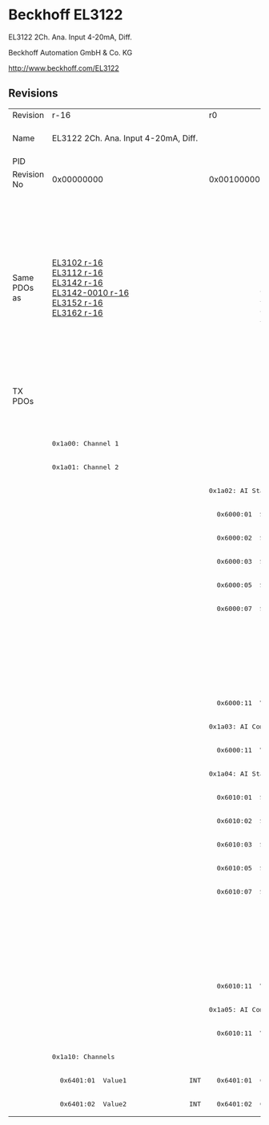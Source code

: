 # Beckhoff EL3122

EL3122 2Ch. Ana. Input 4-20mA, Diff.

Beckhoff Automation GmbH & Co. KG

http://www.beckhoff.com/EL3122

## Revisions
<table>
<tr >
<td>Revision</td>
<td><div class="foo">r-16</div></td>
<td><div class="foo">r0</div></td>
<td><div class="foo">r1</div></td>
<td><div class="foo">r2</div></td>
<td><div class="foo">r3</div></td>
<td><div class="foo">r9979</div></td>
</tr>
<tr >
<td>Name</td>
<td><div class="foo">EL3122 2Ch. Ana. Input 4-20mA, Diff.</div></td>
<td colspan=4 align="center"><div class="foo">EL3122 2Ch. Ana Input 4-20mA, Diff.</div></td>
<td><div class="foo">EL3122 2Ch. Ana. Input 4-20mA, DIFF</div></td>
</tr>
<tr >
<td>PID</td>
<td colspan=6 align="center"><div class="foo">0x0c323052</div></td>
</tr>
<tr >
<td>Revision No</td>
<td><div class="foo">0x00000000</div></td>
<td><div class="foo">0x00100000</div></td>
<td><div class="foo">0x00110000</div></td>
<td><div class="foo">0x00120000</div></td>
<td><div class="foo">0x00130000</div></td>
<td><div class="foo">0x270b0000</div></td>
</tr>
<tr >
<td>Same PDOs as</td>
<td><div class="foo"><a href="EL3102">EL3102 r-16</a><br/><a href="EL3112">EL3112 r-16</a><br/><a href="EL3142">EL3142 r-16</a><br/><a href="EL3142-0010">EL3142-0010 r-16</a><br/><a href="EL3152">EL3152 r-16</a><br/><a href="EL3162">EL3162 r-16</a></div></td>
<td colspan=3 align="center"><div class="foo"><a href="EL3102">EL3102 r0</a><br/><a href="EL3102">EL3102 r1</a><br/><a href="EL3102">EL3102 r2</a><br/><a href="EL3112">EL3112 r0</a><br/><a href="EL3112">EL3112 r1</a><br/><a href="EL3112">EL3112 r2</a><br/><a href="EL3142">EL3142 r0</a><br/><a href="EL3142">EL3142 r1</a><br/><a href="EL3142">EL3142 r2</a><br/><a href="EL3142-0010">EL3142-0010 r0</a><br/><a href="EL3142-0010">EL3142-0010 r1</a><br/><a href="EL3142-0010">EL3142-0010 r2</a><br/><a href="EL3142-0010">EL3142-0010 r3</a><br/><a href="EL3152">EL3152 r0</a><br/><a href="EL3152">EL3152 r1</a><br/><a href="EL3152">EL3152 r2</a><br/><a href="EL3162">EL3162 r0</a><br/><a href="EL3162">EL3162 r1</a><br/><a href="EL3162">EL3162 r2</a></div></td>
<td><div class="foo"><a href="EL3112">EL3112 r3</a><br/><a href="EL3112-0011">EL3112-0011 r0</a><br/><a href="EL3142">EL3142 r3</a><br/><a href="EL3142-0010">EL3142-0010 r4</a><br/><a href="EL3142-0010">EL3142-0010 r5</a><br/><a href="EL3152">EL3152 r3</a><br/><a href="EL3162">EL3162 r3</a></div></td>
<td><div class="foo"><a href="EL3112">EL3112 r9979</a><br/><a href="EL3142">EL3142 r9979</a><br/><a href="EL3142">EL3142 r9980</a></div></td>
</tr>
<tr class="txpdo pdosection">
<td rowspan=31 valign=top>TX PDOs</td>
<td colspan=5 align="left"></td>
<td><pre>: </pre></td>
<td></td>
</tr>
<tr class="txpdo pdosection">
<td colspan=5 align="left"></td>
<td><pre>: </pre></td>
</tr>
<tr class="txpdo pdosection">
<td colspan=5 align="left"><pre>0x1a00: Channel 1</pre></td>
<td></td>
</tr>
<tr class="txpdo pdosection">
<td colspan=5 align="left"><pre>0x1a01: Channel 2</pre></td>
<td></td>
</tr>
<tr class="txpdo pdosection">
<td></td>
<td colspan=4 align="left"><pre>0x1a02: AI Standard Channel 1</pre></td>
<td></td>
</tr>
<tr class="txpdo">
<td></td>
<td colspan=4 align="left"><pre>  0x6000:01  Status__Underrange    BOOL</pre></td>
<td></td>
</tr>
<tr class="txpdo">
<td></td>
<td colspan=4 align="left"><pre>  0x6000:02  Status__Overrange     BOOL</pre></td>
<td></td>
</tr>
<tr class="txpdo">
<td></td>
<td colspan=4 align="left"><pre>  0x6000:03  Status__Limit 1       BIT2</pre></td>
<td></td>
</tr>
<tr class="txpdo">
<td></td>
<td colspan=4 align="left"><pre>  0x6000:05  Status__Limit 2       BIT2</pre></td>
<td></td>
</tr>
<tr class="txpdo">
<td></td>
<td colspan=4 align="left"><pre>  0x6000:07  Status__Error         BOOL</pre></td>
<td></td>
</tr>
<tr class="txpdo">
<td colspan=4 align="left"></td>
<td><pre>  0x6000:0e  Status__Sync error    BOOL</pre></td>
<td></td>
</tr>
<tr class="txpdo">
<td colspan=4 align="left"></td>
<td><pre>  0x6000:0f  Status__TxPDO State   BOOL</pre></td>
<td></td>
</tr>
<tr class="txpdo">
<td colspan=4 align="left"></td>
<td><pre>  0x6000:10  Status__TxPDO Toggle  BOOL</pre></td>
<td></td>
</tr>
<tr class="txpdo">
<td></td>
<td colspan=4 align="left"><pre>  0x6000:11  Value                 INT</pre></td>
<td></td>
</tr>
<tr class="txpdo pdosection">
<td></td>
<td colspan=4 align="left"><pre>0x1a03: AI Compact Channel 1</pre></td>
<td></td>
</tr>
<tr class="txpdo">
<td></td>
<td colspan=4 align="left"><pre>  0x6000:11  Value                 INT</pre></td>
<td></td>
</tr>
<tr class="txpdo pdosection">
<td></td>
<td colspan=4 align="left"><pre>0x1a04: AI Standard Channel 2</pre></td>
<td></td>
</tr>
<tr class="txpdo">
<td></td>
<td colspan=4 align="left"><pre>  0x6010:01  Status__Underrange    BOOL</pre></td>
<td></td>
</tr>
<tr class="txpdo">
<td></td>
<td colspan=4 align="left"><pre>  0x6010:02  Status__Overrange     BOOL</pre></td>
<td></td>
</tr>
<tr class="txpdo">
<td></td>
<td colspan=4 align="left"><pre>  0x6010:03  Status__Limit 1       BIT2</pre></td>
<td></td>
</tr>
<tr class="txpdo">
<td></td>
<td colspan=4 align="left"><pre>  0x6010:05  Status__Limit 2       BIT2</pre></td>
<td></td>
</tr>
<tr class="txpdo">
<td></td>
<td colspan=4 align="left"><pre>  0x6010:07  Status__Error         BOOL</pre></td>
<td></td>
</tr>
<tr class="txpdo">
<td colspan=4 align="left"></td>
<td><pre>  0x6010:0e  Status__Sync error    BOOL</pre></td>
<td></td>
</tr>
<tr class="txpdo">
<td colspan=4 align="left"></td>
<td><pre>  0x6010:0f  Status__TxPDO State   BOOL</pre></td>
<td></td>
</tr>
<tr class="txpdo">
<td colspan=4 align="left"></td>
<td><pre>  0x6010:10  Status__TxPDO Toggle  BOOL</pre></td>
<td></td>
</tr>
<tr class="txpdo">
<td></td>
<td colspan=4 align="left"><pre>  0x6010:11  Value                 INT</pre></td>
<td></td>
</tr>
<tr class="txpdo pdosection">
<td></td>
<td colspan=4 align="left"><pre>0x1a05: AI Compact Channel 2</pre></td>
<td></td>
</tr>
<tr class="txpdo">
<td></td>
<td colspan=4 align="left"><pre>  0x6010:11  Value                 INT</pre></td>
<td></td>
</tr>
<tr class="txpdo pdosection">
<td colspan=5 align="left"><pre>0x1a10: Channels</pre></td>
<td></td>
</tr>
<tr class="txpdo">
<td><pre>  0x6401:01  Value1                INT</pre></td>
<td colspan=3 align="left"><pre>  0x6401:01  Channel 1             INT</pre></td>
<td colspan=2 align="left"></td>
</tr>
<tr class="txpdo">
<td><pre>  0x6401:02  Value2                INT</pre></td>
<td colspan=3 align="left"><pre>  0x6401:02  Channel 2             INT</pre></td>
<td colspan=2 align="left"></td>
</tr>
</table>
